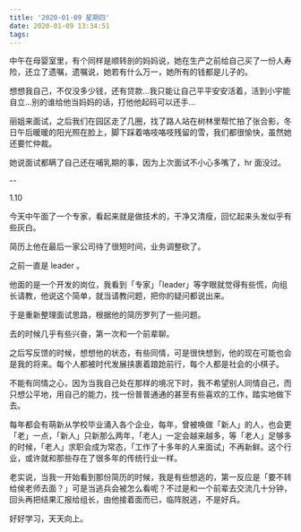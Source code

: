 ```yaml
---
title: '2020-01-09 星期四'
date: 2020-01-09 13:34:51
tags:
---
```


中午在母婴室里，有个同样是顺转剖的妈妈说，她在生产之前给自己买了一份人寿险，还立了遗嘱，遗嘱说，她若有什么万一，她所有的钱都是儿子的。

想想我自己，不仅没多少钱，还有贷款...我只能让自己平平安安活着，活到小宇能自立...别的谁给他当妈妈的话，打他他起码可以还手...

丽姐来面试，之后我们在园区走了几圈，找了路人站在树林里帮忙拍了张合影，冬日午后暖暖的阳光照在脸上，脚下踩着咯吱咯吱残留的雪，我们都很愉快，虽然她还要忙仲裁。

她说面试都瞒了自己还在哺乳期的事，因为上次面试不小心多嘴了，hr 面没过。

--

1.10

今天中午面了一个专家，看起来就是做技术的，干净又清瘦，回忆起来头发似乎有些灰白。

简历上他在最后一家公司待了很短时间，业务调整砍了。

之前一直是 leader 。

他面的是一个开发的岗位，我看到「专家」「leader」等字眼就觉得有些慌，向组长请教，他说这个简单，就当请教问题，把你的疑问都说出来。

于是重新整理面试思路，根据他的简历罗列了一些问题。

去的时候几乎有些兴奋，第一次和一个前辈聊。

之后写反馈的时候，想想他的状态，有些同情，可是很快想到，他的现在可能也会是我的将来。每个人都被时代发展挟裹着踉跄前行，每个人都是社会的小棋子。

不能有同情之心，因为当我自己处在那样的境况下时，我不希望别人同情自己，而只想公平地，用自己的能力，找一份普普通通的甚至有些喜欢的工作，踏实地做下去。

每年都会有萌新从学校毕业涌入各个企业，每年，曾被唤做「新人」的人，也会更「老」一点，「新人」只新那么两年，「老人」一定会越来越多，等「老人」足够多的时候，「老人」求职会成为常态，「工作了十多年的人来面试」不再新鲜。这个行业，或许就和那些存在了很多年的传统行业一样。

老实说，当我一开始看到那份简历的时候，我是有些想逃的，第一反应是「要不转给侯老师去面？」可是当逃兵会被怎么看呢？不过是和一个前辈去交流几十分钟，回头再把结果汇报给组长，由他接着面而已，临阵脱逃，不是好兵。

好好学习，天天向上。


